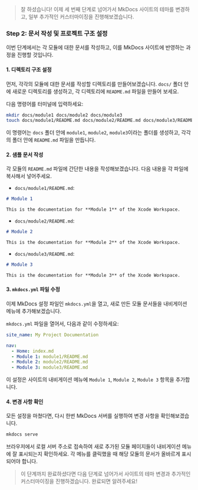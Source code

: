 > 잘 하셨습니다! 이제 세 번째 단계로 넘어가서 MkDocs 사이트의 테마를 변경하고, 일부 추가적인 커스터마이징을 진행해보겠습니다.

### **Step 2: 문서 작성 및 프로젝트 구조 설정**

이번 단계에서는 각 모듈에 대한 문서를 작성하고, 이를 MkDocs 사이트에 반영하는 과정을 진행할 것입니다.

#### 1. 디렉토리 구조 설정

먼저, 각각의 모듈에 대한 문서를 작성할 디렉토리를 만들어보겠습니다. `docs/` 폴더 안에 새로운 디렉토리를 생성하고, 각 디렉토리에 `README.md` 파일을 만들어 보세요.

다음 명령어를 터미널에 입력하세요:

```bash
mkdir docs/module1 docs/module2 docs/module3
touch docs/module1/README.md docs/module2/README.md docs/module3/README.md
```

이 명령어는 `docs` 폴더 안에 `module1`, `module2`, `module3`이라는 폴더를 생성하고, 각각의 폴더 안에 `README.md` 파일을 만듭니다.

#### 2. 샘플 문서 작성

각 모듈의 `README.md` 파일에 간단한 내용을 작성해보겠습니다. 다음 내용을 각 파일에 복사해서 넣어주세요.

- `docs/module1/README.md`:

```markdown
# Module 1

This is the documentation for **Module 1** of the Xcode Workspace.
```

- `docs/module2/README.md`:

```markdown
# Module 2

This is the documentation for **Module 2** of the Xcode Workspace.
```

- `docs/module3/README.md`:

```markdown
# Module 3

This is the documentation for **Module 3** of the Xcode Workspace.
```

#### 3. `mkdocs.yml` 파일 수정

이제 MkDocs 설정 파일인 `mkdocs.yml`을 열고, 새로 만든 모듈 문서들을 내비게이션 메뉴에 추가해보겠습니다.

`mkdocs.yml` 파일을 열어서, 다음과 같이 수정하세요:

```yaml
site_name: My Project Documentation

nav:
  - Home: index.md
  - Module 1: module1/README.md
  - Module 2: module2/README.md
  - Module 3: module3/README.md
```

이 설정은 사이트의 내비게이션 메뉴에 `Module 1`, `Module 2`, `Module 3` 항목을 추가합니다.

#### 4. 변경 사항 확인

모든 설정을 마쳤다면, 다시 한번 MkDocs 서버를 실행하여 변경 사항을 확인해보겠습니다.

```bash
mkdocs serve
```

브라우저에서 로컬 서버 주소로 접속하여 새로 추가된 모듈 페이지들이 내비게이션 메뉴에 잘 표시되는지 확인하세요. 각 메뉴를 클릭했을 때 해당 모듈의 문서가 올바르게 표시되어야 합니다.

> 이 단계까지 완료하셨다면 다음 단계로 넘어가서 사이트의 테마 변경과 추가적인 커스터마이징을 진행하겠습니다. 완료되면 알려주세요!
